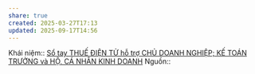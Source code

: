 ```yaml
---
share: true
created: 2025-03-27T17:13
updated: 2025-09-17T14:56
---
```

Khái niệm:: 
[Sổ tay THUẾ ĐIỆN TỬ hỗ trợ CHỦ DOANH NGHIỆP; KẾ TOÁN TRƯỞNG và HỘ, CÁ NHÂN KINH DOANH](https://xaydungchinhsach.chinhphu.vn/so-tay-thue-dien-tu-ho-tro-chu-doanh-nghiep-ke-toan-truong-va-ho-ca-nhan-kinh-doanh-119250907221649743.htm)
Nguồn:: 